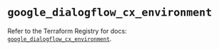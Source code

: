 # `google_dialogflow_cx_environment`

Refer to the Terraform Registry for docs: [`google_dialogflow_cx_environment`](https://registry.terraform.io/providers/hashicorp/google-beta/6.49.1/docs/resources/google_dialogflow_cx_environment).
